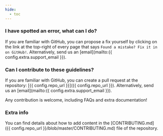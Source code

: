 ```yaml
---
hide:
  - toc
---
```


### I have spotted an error, what can I do?

If you are familiar with GitHub, you can propose a fix yourself by clicking on the link at the top-right of
every page that says `Found a mistake? Fix it in on GitHub!`. Alternatively, send us an [email](mailto:{{ config.extra.support_email }}).

### Can I contribute to these guidelines?

If you are familiar with GitHub, you can create a pull request at the repository: [{{ config.repo_url }}]({{ config.repo_url }}). Alternatively, send us an [email](mailto:{{ config.extra.support_email }}).

Any contribution is welcome, including FAQs and extra documentation!

### Extra info

You can find details about how to add content in the [CONTRIBUTING.md]({{ config.repo_url }}/blob/master/CONTRIBUTING.md) file of the repository.